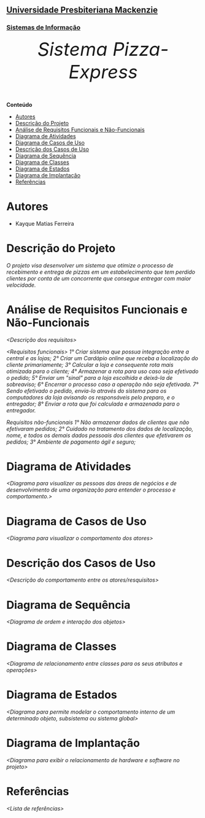 <h2><a href= "https://www.mackenzie.br">Universidade Presbiteriana Mackenzie</a></h2>
<h3><a href= "https://www.mackenzie.br/graduacao/sao-paulo-higienopolis/sistemas-de-informacao">Sistemas de Informação</a></h3>


<font size="+12"><center>
*Sistema Pizza-Express*
</center></font>

**Conteúdo**

- [Autores](#autores)
- [Descrição do Projeto](#descrição-do-projeto)
- [Análise de Requisitos Funcionais e Não-Funcionais](#análise-de-requisitos-funcionais-e-não-funcionais)
- [Diagrama de Atividades](#diagrama-de-atividades)
- [Diagrama de Casos de Uso](#diagrama-de-casos-de-uso)
- [Descrição dos Casos de Uso](#descrição-dos-casos-de-uso)
- [Diagrama de Sequência](#diagrama-de-sequência)
- [Diagrama de Classes](#diagrama-de-classes)
- [Diagrama de Estados](#diagrama-de-estados)
- [Diagrama de Implantação](#diagrama-de-implantação)
- [Referências](#referências)


# Autores

* Kayque Matias Ferreira



# Descrição do Projeto

*O projeto visa desenvolver um sistema que otimize o processo de recebimento e entrega de pizzas em um estabelecimento que tem perdido clientes por conta de um concorrente que consegue entregar com maior velocidade.*

# Análise de Requisitos Funcionais e Não-Funcionais
*&lt;Descrição dos requisitos&gt;*

*&lt;Requisitos funcionais&gt;*
*1° Criar sistema que possua integração entre a central e as lojas;*
*2° Criar um Cardápio online que receba a localização do cliente primariamente;*
*3° Calcular a loja e consequente rota mais otimizada para o cliente;*
*4° Armazenar a rota para uso caso seja efetivado o pedido;*
*5° Enviar um "sinal" para a loja escolhida e deixá-la de sobreaviso;*
*6° Encerrar o processo caso a operação não seja efetivada.*
*7° Sendo efetivado o pedido, envia-lo através do sistema para os computadores da loja avisando os responsáveis pelo preparo, e o entregador;*
*8° Enviar a rota que foi calculada e armazenada para o entregador.*

*Requisitos não-funcionais*
*1° Não armazenar dados de clientes que não efetivaram pedidos;*
*2° Cuidado no tratamento dos dados de localização, nome, e todos os demais dados pessoais dos clientes que efetivarem os pedidos;*
*3° Ambiente de pagamento ágil e seguro;*

# Diagrama de Atividades

*&lt;Diagrama para visualizer as pessoas das áreas de negócios e de desenvolvimento de uma organização para entender o processo e comportamento.&gt;*

# Diagrama de Casos de Uso

*&lt;Diagrama para visualizar o comportamento dos atores&gt;*

# Descrição dos Casos de Uso

*&lt;Descrição do comportamento entre os atores/resquisitos&gt;*

# Diagrama de Sequência

*&lt;Diagrama de ordem e interação dos objetos&gt;*

# Diagrama de Classes

*&lt;Diagrama de relacionamento entre classes para os seus atributos e operações&gt;*

# Diagrama de Estados

*&lt;Diagrama para permite modelar o comportamento interno de um determinado objeto, subsistema ou sistema global&gt;*

# Diagrama de Implantação

*&lt;Diagrama para exibir o relacionamento de hardware e software no projeto&gt;*

# Referências

*&lt;Lista de referências&gt;*
